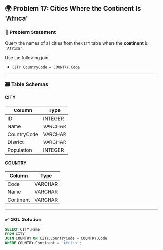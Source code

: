 ## 🌍 Problem 17: Cities Where the Continent Is 'Africa'

### 📝 Problem Statement

Query the names of all cities from the `CITY` table where the **continent** is `'Africa'`.

Use the following join:
- `CITY.CountryCode = COUNTRY.Code`

---

### 🗃️ Table Schemas

#### CITY

| Column       | Type     |
|--------------|----------|
| ID           | INTEGER  |
| Name         | VARCHAR  |
| CountryCode  | VARCHAR  |
| District     | VARCHAR  |
| Population   | INTEGER  |

#### COUNTRY

| Column     | Type     |
|------------|----------|
| Code       | VARCHAR  |
| Name       | VARCHAR  |
| Continent  | VARCHAR  |

---

### ✅ SQL Solution

```sql
SELECT CITY.Name
FROM CITY
JOIN COUNTRY ON CITY.CountryCode = COUNTRY.Code
WHERE COUNTRY.Continent = 'Africa';
